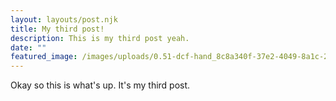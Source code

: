 ```yaml
---
layout: layouts/post.njk
title: My third post!
description: This is my third post yeah.
date: ""
featured_image: /images/uploads/0.51-dcf-hand_8c8a340f-37e2-4049-8a1c-24641f0d6400_2000x.jpg
---
```

Okay so this is what's up. It's my third post.